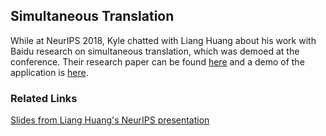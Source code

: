 ## Simultaneous Translation

While at NeurIPS 2018, Kyle chatted with Liang Huang about his work with Baidu research on simultaneous translation, which was demoed at the conference.  Their research paper can be found [here](https://arxiv.org/abs/1810.08398) and a demo of the application is [here](https://simultrans-demo.github.io/).

### Related Links

[Slides from Liang Huang's NeurIPS presentation](https://drive.google.com/file/d/16RcDSWto5Dk17EfXyWwfWEENrZ51DZER/view?usp=sharing)
